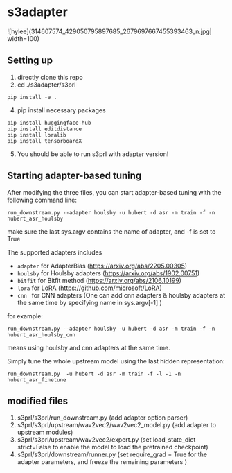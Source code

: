 # s3adapter
![hylee](314607574_429050795897685_2679697667455393463_n.jpg| width=100)
## Setting up
1. directly clone this repo
2. cd ./s3adapter/s3prl
```
pip install -e .
```
4. pip install necessary packages
```
pip install huggingface-hub
pip install editdistance
pip install loralib
pip install tensorboardX
```
5. You should be able to run s3prl with adapter version!


## Starting adapter-based tuning

After modifying the three files, you can start adapter-based tuning with the following command line:

    run_downstream.py --adapter houlsby -u hubert -d asr -m train -f -n hubert_asr_houlsby 

make sure the last sys.argv contains the name of adapter, and -f is set to True

The supported adapters includes
*   `adapter` for AdapterBias (https://arxiv.org/abs/2205.00305)
* `houlsby` for Houlsby adapters (https://arxiv.org/abs/1902.00751)
* `bitfit` for Bitfit method (https://arxiv.org/abs/2106.10199)
* `lora` for LoRA (https://github.com/microsoft/LoRA)
* `cnn ` for CNN adapters (One can add cnn adapters & houlsby adapters at the same time by specifying name in sys.argv[-1] )

for example:
    
    run_downstream.py --adapter houlsby -u hubert -d asr -m train -f -n hubert_asr_houlsby_cnn
    
means using houlsby and cnn adapters at the same time.

Simply tune the whole upstream model using the last hidden representation:

    run_downstream.py  -u hubert -d asr -m train -f -l -1 -n hubert_asr_finetune

## modified files
1. s3prl/s3prl/run_downstream.py (add adapter option parser)
2. s3prl/s3prl/upstream/wav2vec2/wav2vec2_model.py (add adapter to upstream modules)
3. s3prl/s3prl/upstream/wav2vec2/expert.py (set load_state_dict strict=False to enable the model to load the pretrained checkpoint)
4. s3prl/s3prl/downstream/runner.py (set require_grad = True for the adapter parameters, and freeze the remaining parameters )
